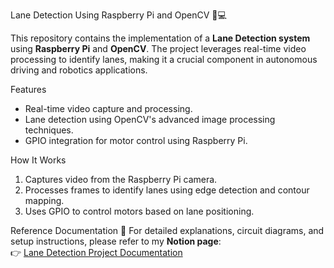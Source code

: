 Lane Detection Using Raspberry Pi and OpenCV 🚗💻

This repository contains the implementation of a **Lane Detection system** using **Raspberry Pi** and **OpenCV**. The project leverages real-time video processing to identify lanes, making it a crucial component in autonomous driving and robotics applications.

Features
- Real-time video capture and processing.
- Lane detection using OpenCV's advanced image processing techniques.
- GPIO integration for motor control using Raspberry Pi.
  
 How It Works
1. Captures video from the Raspberry Pi camera.
2. Processes frames to identify lanes using edge detection and contour mapping.
3. Uses GPIO to control motors based on lane positioning.

Reference Documentation 📘
For detailed explanations, circuit diagrams, and setup instructions, please refer to my **Notion page**:  
👉 [Lane Detection Project Documentation]([your-notion-link-here](https://www.notion.so/Lane-Detection-using-Raspberry-pi-Sakthivarshan-S-0ff4789bf8638063a284e41cbea89baf?pvs=4))

